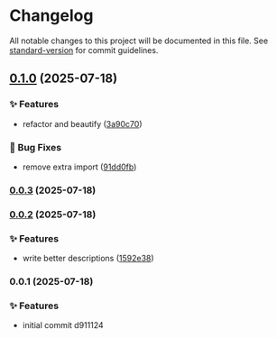 # Changelog

All notable changes to this project will be documented in this file. See [standard-version](https://github.com/conventional-changelog/standard-version) for commit guidelines.

## [0.1.0](https://github.com/remvze/nlc/compare/v0.0.3...v0.1.0) (2025-07-18)


### ✨ Features

* refactor and beautify ([3a90c70](https://github.com/remvze/nlc/commit/3a90c70fc2b18a98769595c8263b8659b2341a19))


### 🐛 Bug Fixes

* remove extra import ([91dd0fb](https://github.com/remvze/nlc/commit/91dd0fbdac7b739418cf67da5b53c8900fe2e978))

### [0.0.3](https://github.com/remvze/nlc/compare/v0.0.2...v0.0.3) (2025-07-18)

### [0.0.2](https://github.com/remvze/nlc/compare/v0.0.1...v0.0.2) (2025-07-18)


### ✨ Features

* write better descriptions ([1592e38](https://github.com/remvze/nlc/commit/1592e38e8a8f854fa35f52d838c17704eece12ca))

### 0.0.1 (2025-07-18)


### ✨ Features

* initial commit d911124
